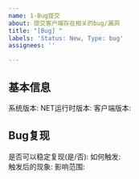 ```yaml
---
name: 1-Bug提交
about: 提交客户端存在相关的bug/漏洞
title: "[Bug] "
labels: 'Status: New, Type: bug'
assignees: ''

---
```


## 基本信息
系统版本: 
NET运行时版本: 
客户端版本: 

## Bug复现
是否可以稳定复现(是/否): 
如何触发:  
触发后的现象: 
影响范围:
